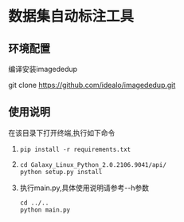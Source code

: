 # 数据集自动标注工具
## 环境配置
编译安装imagededup

git clone https://github.com/idealo/imagededup.git
## 使用说明
在该目录下打开终端,执行如下命令

1. 
   ```shell
   pip install -r requirements.txt
   ```
2. 
   ```shell
   cd Galaxy_Linux_Python_2.0.2106.9041/api/
   python setup.py install
   ```
3. 执行main.py,具体使用说明请参考--h参数
   ```shell
   cd ../..
   python main.py
   ```
